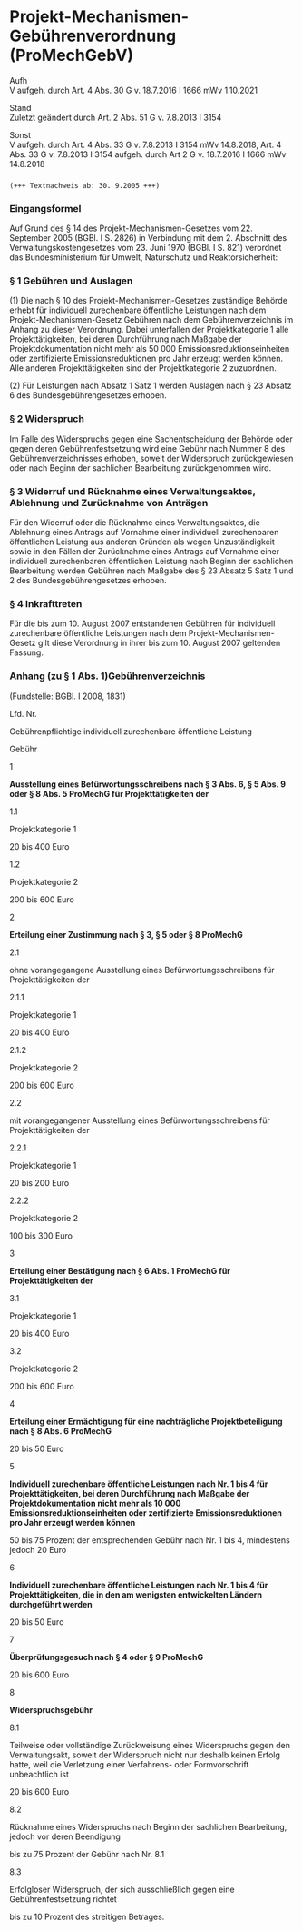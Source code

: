 Projekt-Mechanismen-Gebührenverordnung (ProMechGebV)
====================================================

Aufh  
V aufgeh. durch Art. 4 Abs. 30 G v. 18.7.2016 I 1666 mWv 1.10.2021

Stand  
Zuletzt geändert durch Art. 2 Abs. 51 G v. 7.8.2013 I 3154

Sonst  
V aufgeh. durch Art. 4 Abs. 33 G v. 7.8.2013 I 3154 mWv 14.8.2018, Art. 4 Abs. 33 G v. 7.8.2013 I 3154 aufgeh. durch Art 2 G v. 18.7.2016 I 1666 mWv 14.8.2018

### 

```
(+++ Textnachweis ab: 30. 9.2005 +++)
```

### Eingangsformel

Auf Grund des § 14 des Projekt-Mechanismen-Gesetzes vom 22. September 2005 (BGBl. I S. 2826) in Verbindung mit dem 2. Abschnitt des Verwaltungskostengesetzes vom 23. Juni 1970 (BGBl. I S. 821) verordnet das Bundesministerium für Umwelt, Naturschutz und Reaktorsicherheit:

### § 1 Gebühren und Auslagen

(1) Die nach § 10 des Projekt-Mechanismen-Gesetzes zuständige Behörde erhebt für individuell zurechenbare öffentliche Leistungen nach dem Projekt-Mechanismen-Gesetz Gebühren nach dem Gebührenverzeichnis im Anhang zu dieser Verordnung. Dabei unterfallen der Projektkategorie 1 alle Projekttätigkeiten, bei deren Durchführung nach Maßgabe der Projektdokumentation nicht mehr als 50 000 Emissionsreduktionseinheiten oder zertifizierte Emissionsreduktionen pro Jahr erzeugt werden können. Alle anderen Projekttätigkeiten sind der Projektkategorie 2 zuzuordnen.

(2) Für Leistungen nach Absatz 1 Satz 1 werden Auslagen nach § 23 Absatz 6 des Bundesgebührengesetzes erhoben.

### § 2 Widerspruch

Im Falle des Widerspruchs gegen eine Sachentscheidung der Behörde oder gegen deren Gebührenfestsetzung wird eine Gebühr nach Nummer 8 des Gebührenverzeichnisses erhoben, soweit der Widerspruch zurückgewiesen oder nach Beginn der sachlichen Bearbeitung zurückgenommen wird.

### § 3 Widerruf und Rücknahme eines Verwaltungsaktes, Ablehnung und Zurücknahme von Anträgen

Für den Widerruf oder die Rücknahme eines Verwaltungsaktes, die Ablehnung eines Antrags auf Vornahme einer individuell zurechenbaren öffentlichen Leistung aus anderen Gründen als wegen Unzuständigkeit sowie in den Fällen der Zurücknahme eines Antrags auf Vornahme einer individuell zurechenbaren öffentlichen Leistung nach Beginn der sachlichen Bearbeitung werden Gebühren nach Maßgabe des § 23 Absatz 5 Satz 1 und 2 des Bundesgebührengesetzes erhoben.

### § 4 Inkrafttreten

Für die bis zum 10. August 2007 entstandenen Gebühren für individuell zurechenbare öffentliche Leistungen nach dem Projekt-Mechanismen-Gesetz gilt diese Verordnung in ihrer bis zum 10. August 2007 geltenden Fassung.

### Anhang (zu § 1 Abs. 1)Gebührenverzeichnis

(Fundstelle: BGBl. I 2008, 1831)

Lfd.
Nr.

Gebührenpflichtige individuell zurechenbare öffentliche Leistung

Gebühr

1

**Ausstellung eines Befürwortungsschreibens nach § 3 Abs. 6, § 5 Abs. 9 oder § 8 Abs. 5 ProMechG für Projekttätigkeiten der**

1.1

Projektkategorie 1

20 bis 400 Euro

1.2

Projektkategorie 2

200 bis 600 Euro

2

**Erteilung einer Zustimmung nach § 3, § 5
oder § 8 ProMechG**

2.1

ohne vorangegangene Ausstellung eines Befürwortungsschreibens für Projekttätigkeiten der

2.1.1

Projektkategorie 1

20 bis 400 Euro

2.1.2

Projektkategorie 2

200 bis 600 Euro

2.2

mit vorangegangener Ausstellung eines Befürwortungsschreibens für Projekttätigkeiten der

2.2.1

Projektkategorie 1

20 bis 200 Euro

2.2.2

Projektkategorie 2

100 bis 300 Euro

3

**Erteilung einer Bestätigung nach § 6 Abs. 1 ProMechG für Projekttätigkeiten der**

3.1

Projektkategorie 1

20 bis 400 Euro

3.2

Projektkategorie 2

200 bis 600 Euro

4

**Erteilung einer Ermächtigung für eine nachträgliche Projektbeteiligung nach § 8 Abs. 6 ProMechG**

20 bis 50 Euro

5

**Individuell zurechenbare öffentliche Leistungen nach Nr. 1 bis 4 für Projekttätigkeiten, bei deren Durchführung nach Maßgabe der Projektdokumentation nicht mehr als 10 000 Emissionsreduktionseinheiten oder zertifizierte Emissionsreduktionen pro Jahr erzeugt werden können**

50 bis 75 Prozent
der entsprechenden Gebühr nach Nr. 1
bis 4, mindestens
jedoch 20 Euro

6

**Individuell zurechenbare öffentliche Leistungen nach Nr. 1 bis 4 für Projekttätigkeiten, die in den am wenigsten entwickelten Ländern durchgeführt werden**

20 bis 50 Euro

7

**Überprüfungsgesuch nach § 4 oder § 9 ProMechG**

20 bis 600 Euro

8

**Widerspruchsgebühr**

8.1

Teilweise oder vollständige Zurückweisung eines Widerspruchs gegen den Verwaltungsakt, soweit der Widerspruch nicht nur deshalb keinen Erfolg hatte, weil die Verletzung einer Verfahrens- oder Formvorschrift unbeachtlich ist

20 bis 600 Euro

8.2

Rücknahme eines Widerspruchs nach Beginn der sachlichen Bearbeitung, jedoch vor deren
Beendigung

bis zu 75 Prozent
der Gebühr nach Nr. 8.1

8.3

Erfolgloser Widerspruch, der sich ausschließlich gegen eine Gebührenfestsetzung richtet

bis zu 10 Prozent
des streitigen Betrages.
